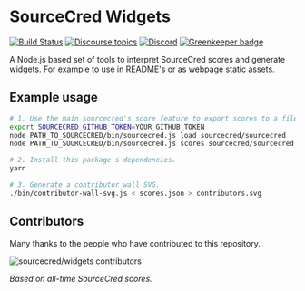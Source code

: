 # SourceCred Widgets

[![Build Status](https://circleci.com/gh/sourcecred/widgets.svg?style=svg)](https://circleci.com/gh/sourcecred/widgets)
[![Discourse topics](https://img.shields.io/discourse/https/discourse.sourcecred.io/topics.svg)](https://discourse.sourcecred.io)
[![Discord](https://img.shields.io/discord/453243919774253079.svg)](https://discord.gg/tsBTgc9)
[![Greenkeeper badge](https://badges.greenkeeper.io/sourcecred/widgets.svg)](https://greenkeeper.io/)

A Node.js based set of tools to interpret SourceCred scores and generate widgets.
For example to use in README's or as webpage static assets.

## Example usage

```sh
# 1. Use the main sourcecred's score feature to export scores to a file.
export SOURCECRED_GITHUB_TOKEN=YOUR_GITHUB_TOKEN
node PATH_TO_SOURCECRED/bin/sourcecred.js load sourcecred/sourcecred
node PATH_TO_SOURCECRED/bin/sourcecred.js scores sourcecred/sourcecred > scores.json

# 2. Install this package's dependencies.
yarn

# 3. Generate a contributor wall SVG.
./bin/contributor-wall-svg.js < scores.json > contributors.svg
```

## Contributors

Many thanks to the people who have contributed to this repository.

![sourcecred/widgets contributors](https://widgets.sourcecred.io/sourcecred-widgets-contributors.svg)

_Based on all-time SourceCred scores._
